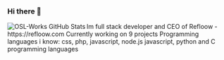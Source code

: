 ### Hi there 👋
<img align="left" alt="OSL-Works GitHub Stats" src="https://github-readme-stats.vercel.app/api?username=Refloow&show_icons=true&hide_border=true&hide=stars,prs,issues" />
Im full stack developer and CEO of Refloow - https://refloow.com Currently working on 9 projects
Programming languages i know:
css, php, javascript, node.js javascript, python and C programming languages
